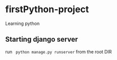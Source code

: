 # firstPython-project
Learning python

## Starting django server

run ` python manage.py runserver` from the root DIR